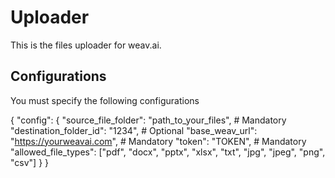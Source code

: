 # Uploader

This is the files uploader for weav.ai.

## Configurations

You must specify the following configurations

{
    "config": {
        "source_file_folder": "path_to_your_files", # Mandatory
        "destination_folder_id": "1234", # Optional 
        "base_weav_url": "https://yourweavai.com", # Mandatory
        "token": "TOKEN", # Mandatory
        "allowed_file_types": ["pdf", "docx", "pptx", "xlsx", "txt", "jpg", "jpeg", "png", "csv"]
    }
}